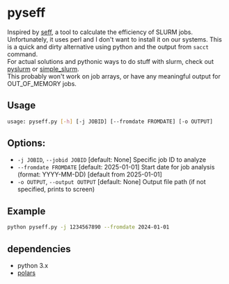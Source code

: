 # pyseff
Inspired by [seff](https://github.com/SchedMD/slurm/blob/master/contribs/seff/seff), a tool to calculate the efficiency of SLURM jobs.  Unfortunately, it uses perl and I don't want to install it on our systems.  This is a quick and dirty alternative using python and the output from `sacct` command.  
For actual solutions and pythonic ways to do stuff with slurm, check out [pyslurm](https://github.com/pyslurm/pyslurm) or [simple_slurm](https://github.com/amq92/simple_slurm).  
This probably won't work on job arrays, or have any meaningful output for OUT_OF_MEMORY jobs.

## Usage

```bash
usage: pyseff.py [-h] [-j JOBID] [--fromdate FROMDATE] [-o OUTPUT]
```

## Options:
  * `-j JOBID`, `--jobid JOBID` [default: None]
    Specific job ID to analyze
  * `--fromdate FROMDATE` [default: 2025-01-01]
    Start date for job analysis (format: YYYY-MM-DD) [default from 2025-01-01]
  * `-o OUTPUT`, `--output OUTPUT` [default: None]
    Output file path (if not specified, prints to screen)

## Example

```bash
python pyseff.py -j 1234567890 --fromdate 2024-01-01
```
## dependencies

* python 3.x
* [polars](https://github.com/pola-rs/polars?tab=readme-ov-file#python-1)
